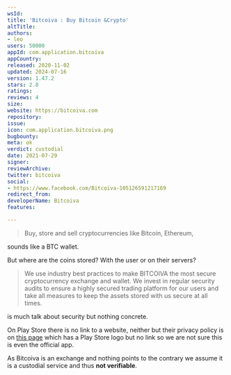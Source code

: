 ```yaml
---
wsId: 
title: 'Bitcoiva : Buy Bitcoin &Crypto'
altTitle: 
authors:
- leo
users: 50000
appId: com.application.bitcoiva
appCountry: 
released: 2020-11-02
updated: 2024-07-16
version: 1.47.2
stars: 2.8
ratings: 
reviews: 4
size: 
website: https://bitcoiva.com
repository: 
issue: 
icon: com.application.bitcoiva.png
bugbounty: 
meta: ok
verdict: custodial
date: 2021-07-29
signer: 
reviewArchive: 
twitter: bitcoiva
social:
- https://www.facebook.com/Bitcoiva-105126591217169
redirect_from: 
developerName: Bitcoiva
features: 

---
```


> Buy, store and sell cryptocurrencies like Bitcoin, Ethereum,

sounds like a BTC wallet.

But where are the coins stored? With the user or on their servers?

> We use industry best practices to make BITCOIVA the most secure cryptocurrency exchange and wallet. We invest in regular security audits to ensure a highly secured trading platform for our users and take all measures to keep the assets stored with us secure at all times.  

is much talk about security but nothing concrete.

On Play Store there is no link to a website, neither but their privacy policy is
on [this page](https://bitcoiva.com/) which has a Play Store logo but no link so
we are not sure this is even the official app.

As Bitcoiva is an exchange and nothing points to the contrary we assume it is
a custodial service and thus **not verifiable**.


